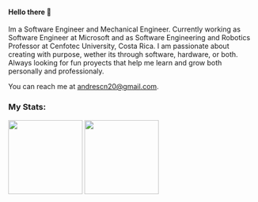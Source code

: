 #### Hello there :muscle:	

Im a Software Engineer and Mechanical Engineer. Currently working as Software Engineer at Microsoft and as Software Engineering and Robotics Professor at Cenfotec University, Costa Rica. I am passionate about creating with purpose, wether its through software, hardware, or both. Always looking for fun proyects that help me learn and grow both personally and professionaly. 

You can reach me at andrescn20@gmail.com. 

### My Stats:
<img height="150px" src="https://github-readme-stats.vercel.app/api?username=andrescn20&show_icons=true"/>
<img height="150px" src="https://github-readme-stats.vercel.app/api/top-langs?username=andrescn20&layout=compact"/>

<!--
**andrescn20/andrescn20** is a ✨ _special_ ✨ repository because its `README.md` (this file) appears on your GitHub profile.

Here are some ideas to get you started:

- 🔭 I’m currently working on ...
- 🌱 I’m currently learning ...
- 👯 I’m looking to collaborate on ...
- 🤔 I’m looking for help with ...
- 💬 Ask me about ...
- 📫 How to reach me: ...
- 😄 Pronouns: ...
- ⚡ Fun fact: ...
-->

